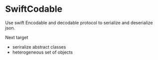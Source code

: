 # SwiftCodable
Use swift Encodable and decodable protocol to serialize and deserialize json.

Next target 
- seriralize abstract classes
- heterogeneous set of objects
